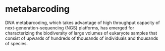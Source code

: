 metabarcoding
=============

DNA metabarcoding, which takes advantage of high throughput capacity of next-generation-sequencing (NGS) platforms, has emerged for characterizing the biodiversity of large volumes of eukaryote samples that consist of upwards of hundreds of thousands of individuals and thousands of species. 
